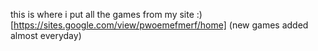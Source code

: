 this is where i put all the games from my site :) [https://sites.google.com/view/pwoemefmerf/home]
(new games added almost everyday)
